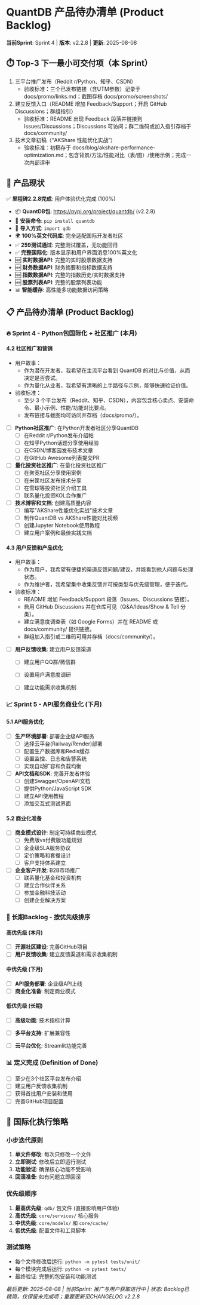 # QuantDB 产品待办清单 (Product Backlog)

**当前Sprint**: Sprint 4 | **版本**: v2.2.8 | **更新**: 2025-08-08

## ⏱️ Top-3 下一最小可交付项（本 Sprint）
1. 三平台推广发布（Reddit r/Python、知乎、CSDN）
   - 验收标准：三个已发布链接（含UTM参数）记录于 docs/promo/links.md；截图存档 docs/promo/screenshots/
2. 建立反馈入口（README 增加 Feedback/Support；开启 GitHub Discussions；群组指引）
   - 验收标准：README 出现 Feedback 段落并链接到 Issues/Discussions；Discussions 可访问；群二维码或加入指引存档于 docs/community/
3. 技术文章初稿（“AKShare 性能优化实战”）
   - 验收标准：初稿存于 docs/blog/akshare-performance-optimization.md；包含背景/方法/性能对比（表/图）/使用示例；完成一次内部评审


## 🎯 产品现状

✅ **里程碑2.2.8完成**: 用户体验优化完成 (100%)
- 📦 **QuantDB包**: https://pypi.org/project/quantdb/ (v2.2.8)
- 🚀 **安装命令**: `pip install quantdb`
- 📖 **导入方式**: `import qdb`
- 🌍 **100%英文代码库**: 完全适配国际开发者社区
- ✅ **259测试通过**: 完整测试覆盖，无功能回归
- ✅ **完整国际化**: 版本显示和用户界面消息100%英文化
- 🆕 **实时数据API**: 完整的实时股票数据支持
- 🆕 **财务数据API**: 财务摘要和指标数据支持
- 🆕 **指数数据API**: 完整的指数历史/实时数据支持
- 🆕 **股票列表API**: 完整的股票列表功能
- 📊 **智能缓存**: 高性能多功能数据访问策略

## 📋 产品待办清单 (Product Backlog)

### 🔥 Sprint 4 - Python包国际化 + 社区推广 (本月)



#### 4.2 社区推广和营销

- 用户故事：
  - 作为潜在开发者，我希望在主流平台看到 QuantDB 的对比与价值，从而决定是否尝试。
  - 作为量化从业者，我希望有清晰的上手路径与示例，能够快速验证价值。
- 验收标准：
  - 至少 3 个平台发布（Reddit、知乎、CSDN），内容包含核心卖点、安装命令、最小示例、性能/功能对比要点。
  - 发布链接与截图均可访问并存档（docs/promo/）。

- [ ] **Python社区推广**: 在Python开发者社区分享QuantDB
  - [ ] 在Reddit r/Python发布介绍帖
  - [ ] 在知乎Python话题分享使用经验
  - [ ] 在CSDN/博客园发布技术文章
  - [ ] 在GitHub Awesome列表提交PR
- [ ] **量化投资社区推广**: 在量化投资社区推广
  - [ ] 在聚宽社区分享使用案例
  - [ ] 在米筐社区发布技术分享
  - [ ] 在雪球等投资社区介绍工具
  - [ ] 联系量化投资KOL合作推广
- [ ] **技术博客和文档**: 创建高质量内容
  - [ ] 编写"AKShare性能优化实战"技术文章
  - [ ] 制作QuantDB vs AKShare性能对比视频
  - [ ] 创建Jupyter Notebook使用教程
  - [ ] 建立用户案例和最佳实践文档

#### 4.3 用户反馈和产品优化

- 用户故事：
  - 作为用户，我希望有便捷的渠道反馈问题/建议，并能看到他人问题与处理状态。
  - 作为维护者，我希望集中收集反馈并可按类型与优先级管理，便于迭代。
- 验收标准：
  - README 增加 Feedback/Support 段落（Issues、Discussions 链接）。
  - 启用 GitHub Discussions 并在仓库可见（Q&A/Ideas/Show & Tell 分类）。
  - 建立满意度调查表（如 Google Forms）并在 README 或 docs/community/ 提供链接。
  - 群组加入指引或二维码可用并存档（docs/community/）。

- [ ] **用户反馈收集**: 建立用户反馈渠道

  - [ ] 建立用户QQ群/微信群
  - [ ] 设置用户满意度调研
  - [ ] 建立功能需求收集机制


### 📈 Sprint 5 - API服务商业化 (下月)

#### 5.1 API服务优化
- [ ] **生产环境部署**: 部署企业级API服务
  - [ ] 选择云平台(Railway/Render)部署
  - [ ] 配置生产数据库和Redis缓存
  - [ ] 设置监控、日志和告警系统
  - [ ] 实现自动扩容和负载均衡
- [ ] **API文档和SDK**: 完善开发者体验
  - [ ] 创建Swagger/OpenAPI文档
  - [ ] 提供Python/JavaScript SDK
  - [ ] 建立API使用教程
  - [ ] 添加交互式测试界面

#### 5.2 商业化准备
- [ ] **商业模式设计**: 制定可持续商业模式
  - [ ] 免费版vs付费版功能规划
  - [ ] 企业级SLA服务协议
  - [ ] 定价策略和套餐设计
  - [ ] 客户支持体系建立
- [ ] **企业客户开发**: B2B市场推广
  - [ ] 联系量化基金和投资机构
  - [ ] 建立合作伙伴关系
  - [ ] 参加金融科技活动
  - [ ] 创建企业解决方案

### 🔧 长期Backlog - 按优先级排序

#### 高优先级 (本月)

- [ ] **开源社区建设**: 完善GitHub项目
- [ ] **用户反馈收集**: 建立反馈渠道和需求收集机制

#### 中优先级 (下月)
- [ ] **API服务部署**: 企业级API上线
- [ ] **商业化准备**: 制定商业模式

#### 低优先级 (长期)
- [ ] **高级功能**: 技术指标计算
- [ ] **多平台支持**: 扩展兼容性
- [ ] **云平台优化**: Streamlit功能完善



### 📊 定义完成 (Definition of Done)
- [ ] 至少在3个社区平台发布介绍
- [ ] 建立用户反馈收集机制
- [ ] 获得首批用户安装和使用
- [ ] 完善GitHub项目配置

## 🔧 国际化执行策略

### 小步迭代原则
1. **单文件修改**: 每次只修改一个文件
2. **立即测试**: 修改后立即运行测试
3. **功能验证**: 确保核心功能不受影响
4. **回滚准备**: 如有问题立即回滚

### 优先级顺序
1. **最高优先级**: `qdb/` 包文件 (直接影响用户体验)
2. **高优先级**: `core/services/` 核心服务
3. **中优先级**: `core/models/` 和 `core/cache/`
4. **低优先级**: 配置文件和工具脚本

### 测试策略
- 每个文件修改后运行: `python -m pytest tests/unit/`
- 每个模块完成后运行: `python -m pytest tests/`
- 最终验证: 完整的包安装和功能测试



*最后更新: 2025-08-08 | 当前Sprint: 推广与用户获取进行中 | 状态: Backlog已精简，仅保留未完成项；重要更新见CHANGELOG v2.2.8*
